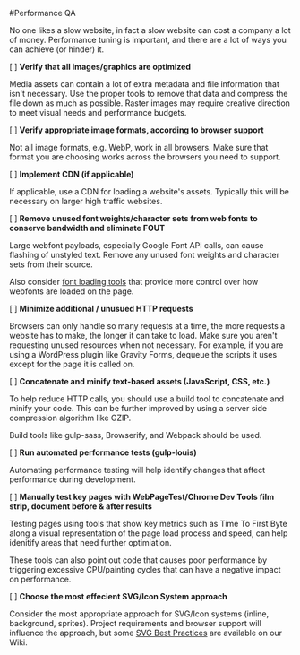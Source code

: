 #Performance QA

No one likes a slow website, in fact a slow website can cost a company a lot of money. Performance tuning is important, and there are a lot of ways you can achieve (or hinder) it. 

[ ] **Verify that all images/graphics are optimized**

Media assets can contain a lot of extra metadata and file information that isn't necessary. Use the proper tools to remove that data and compress the file down as much as possible. Raster images may require creative direction to meet visual needs and performance budgets.

[ ] **Verify appropriate image formats, according to browser support**

Not all image formats, e.g. WebP, work in all browsers. Make sure that format you are choosing works across the browsers you need to support.

[ ] **Implement CDN (if applicable)**

If applicable, use a CDN for loading a website's assets. Typically this will be necessary on larger high traffic websites.

[ ] **Remove unused font weights/character sets from web fonts to conserve bandwidth and eliminate FOUT**

Large webfont payloads, especially Google Font API calls, can cause flashing of unstyled text. Remove any unused font weights and character sets from their source. 

Also consider [font loading tools](https://github.com/typekit/webfontloader) that provide more control over how webfonts are loaded on the page. 

[ ] **Minimize additional / unusued HTTP requests**

Browsers can only handle so many requests at a time, the more requests a website has to make, the longer it can take to load. Make sure you aren't requesting unused resources when not necessary. For example, if you are using a WordPress plugin like Gravity Forms, dequeue the scripts it uses except for the page it is called on. 

[ ] **Concatenate and minify text-based assets (JavaScript, CSS, etc.)**

To help reduce HTTP calls, you should use a build tool to concatenate and minify your code. This can be further improved by using a server side compression algorithm like GZIP.

Build tools like gulp-sass, Browserify, and Webpack should be used. 

[ ] **Run automated performance tests (gulp-louis)**

Automating performance testing will help identify changes that affect performance during development.

[ ] **Manually test key pages with WebPageTest/Chrome Dev Tools film strip, document before & after results**

Testing pages using tools that show key metrics such as Time To First Byte along a visual representation of the page load process and speed, can help idenitify areas that need further optimiation.

These tools can also point out code that causes poor performance by triggering excessive CPU/painting cycles that can have a negative impact on performance.

[ ] **Choose the most effecient SVG/Icon System approach**

Consider the most appropriate approach for SVG/Icon systems (inline, background, sprites). Project requirements and browser support will influence the approach, but some [SVG Best Practices](https://thinkbrownstone.atlassian.net/wiki/display/DEV/SVG+Best+Practices) are available on our Wiki.

